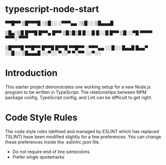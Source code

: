 typescript-node-start
=====================

▀▀█▀▀ ▒█▀▀▀█ 
░▒█░░ ░▀▀▀▄▄ 
░▒█░░ ▒█▄▄▄█ 

▒█▄░▒█ █▀▀█ █▀▀▄ █▀▀ 
▒█▒█▒█ █░░█ █░░█ █▀▀ 
▒█░░▀█ ▀▀▀▀ ▀▀▀░ ▀▀▀ 

▒█▀▀▀█ ▀▀█▀▀ █▀▀█ █▀▀█ ▀▀█▀▀ 
░▀▀▀▄▄ ░░█░░ █▄▄█ █▄▄▀ ░░█░░ 
▒█▄▄▄█ ░░▀░░ ▀░░▀ ▀░▀▀ ░░▀░░


# Introduction

This starter project demonstrates one working setup for a new Node.js program to be written in TypeScript. The relationships between NPM package config, TypeScript config, and Lint can be difficult to get right.

# Code Style Rules

The code style rules (defined and managed by ESLINT which has replaced TSLINT) have been modified slightly for a few preferences. You can change these preferences inside the .eslintrc.json file.

- Do not require end of line semicolons
- Prefer single quotemarks
